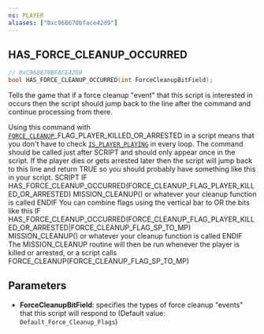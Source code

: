 ```yaml
---
ns: PLAYER
aliases: ["0xc968670bface42d9"]
---
```

## HAS_FORCE_CLEANUP_OCCURRED

```c
// 0xC968670BFACE42D9
bool HAS_FORCE_CLEANUP_OCCURRED(int ForceCleanupBitField);
```

Tells the game that if a force cleanup "event" that this script is interested in occurs then the script should jump back to the line after the command and continue processing from there.

Using this command with [`FORCE_CLEANUP`](#_0xBC8983F38F78ED51)_FLAG_PLAYER_KILLED_OR_ARRESTED in a script means that you don't have to check [`IS_PLAYER_PLAYING`](#_0x5E9564D8246B909A) in every loop. The command should be called just after SCRIPT and should only appear once in the script. If the player dies or gets arrested later then the script will jump back to this line and return TRUE so you should probably have something like this in your script. SCRIPT IF HAS_FORCE_CLEANUP_OCCURRED(FORCE_CLEANUP_FLAG_PLAYER_KILLED_OR_ARRESTED) MISSION_CLEANUP() or whatever your cleanup function is called ENDIF You can combine flags using the vertical bar to OR the bits like this IF HAS_FORCE_CLEANUP_OCCURRED(FORCE_CLEANUP_FLAG_PLAYER_KILLED_OR_ARRESTED|FORCE_CLEANUP_FLAG_SP_TO_MP) MISSION_CLEANUP() or whatever your cleanup function is called ENDIF The MISSION_CLEANUP routine will then be run whenever the player is killed or arrested, or a script calls FORCE_CLEANUP(FORCE_CLEANUP_FLAG_SP_TO_MP)


## Parameters
* **ForceCleanupBitField**: specifies the types of force cleanup "events" that this script will respond to (Default value: `Default_Force_Cleanup_Flags`)
